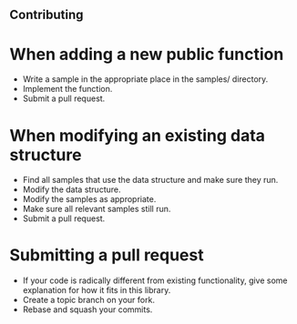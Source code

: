 Contributing
------------

When adding a new public function
=================================

* Write a sample in the appropriate place in the samples/ directory.
* Implement the function.
* Submit a pull request.

When modifying an existing data structure
=========================================

* Find all samples that use the data structure and make sure they run.
* Modify the data structure.
* Modify the samples as appropriate.
* Make sure all relevant samples still run.
* Submit a pull request.

Submitting a pull request
=========================

* If your code is radically different from existing functionality, give
some explanation for how it fits in this library.
* Create a topic branch on your fork.
* Rebase and squash your commits.

